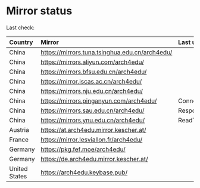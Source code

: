 <script src="./time.js"></script>
# Mirror status
Last check: <script type="text/javascript">localize(1670404769.9633691);</script>

|Country|Mirror|Last update|
|:------|:-----|:----------|
|China|https://mirrors.tuna.tsinghua.edu.cn/arch4edu/|<script type="text/javascript">localize(1670395093);</script>|
|China|https://mirrors.aliyun.com/arch4edu/|<script type="text/javascript">localize(1670308429);</script>|
|China|https://mirrors.bfsu.edu.cn/arch4edu/|<script type="text/javascript">localize(1670351778);</script>|
|China|https://mirror.iscas.ac.cn/arch4edu/|<script type="text/javascript">localize(1670351778);</script>|
|China|https://mirrors.nju.edu.cn/arch4edu/|<script type="text/javascript">localize(1670308429);</script>|
|China|https://mirrors.pinganyun.com/arch4edu/|ConnectTimeout|
|China|https://mirrors.sau.edu.cn/arch4edu/|Response 500|
|China|https://mirrors.ynu.edu.cn/arch4edu/|ReadTimeout|
|Austria|https://at.arch4edu.mirror.kescher.at/|<script type="text/javascript">localize(1670351778);</script>|
|France|https://mirror.lesviallon.fr/arch4edu/|<script type="text/javascript">localize(1670351778);</script>|
|Germany|https://pkg.fef.moe/arch4edu/|<script type="text/javascript">localize(1670351778);</script>|
|Germany|https://de.arch4edu.mirror.kescher.at/|<script type="text/javascript">localize(1670351778);</script>|
|United States|https://arch4edu.keybase.pub/|<script type="text/javascript">localize(1670351778);</script>|

<script src="./tablefilter/tablefilter.js"></script>
<script src="./table.js"></script>